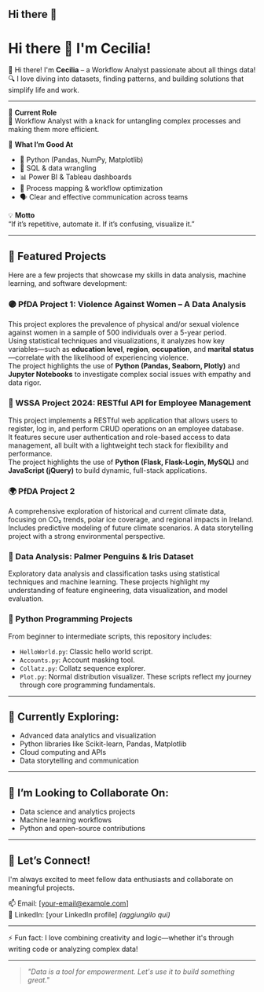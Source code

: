 ## Hi there 👋

# Hi there 👋 I'm Cecilia!

👋 Hi there! I'm **Cecilia** – a Workflow Analyst passionate about all things data!  
🔍 I love diving into datasets, finding patterns, and building solutions that simplify life and work.

---

💼 **Current Role**  
🧩 Workflow Analyst with a knack for untangling complex processes and making them more efficient.

🧠 **What I’m Good At**
- 🐍 Python (Pandas, NumPy, Matplotlib)
- 🧮 SQL & data wrangling
- 📊 Power BI & Tableau dashboards
- 🔁 Process mapping & workflow optimization
- 🗣️ Clear and effective communication across teams

💡 **Motto**  
“If it’s repetitive, automate it. If it’s confusing, visualize it.”

---

## 🌟 Featured Projects

Here are a few projects that showcase my skills in data analysis, machine learning, and software development:

### 🟣 PfDA Project 1: Violence Against Women – A Data Analysis  
This project explores the prevalence of physical and/or sexual violence against women in a sample of 500 individuals over a 5-year period.  
Using statistical techniques and visualizations, it analyzes how key variables—such as **education level**, **region**, **occupation**, and **marital status**—correlate with the likelihood of experiencing violence.  
The project highlights the use of **Python (Pandas, Seaborn, Plotly)** and **Jupyter Notebooks** to investigate complex social issues with empathy and data rigor.

### 🔵 WSSA Project 2024: RESTful API for Employee Management  
This project implements a RESTful web application that allows users to register, log in, and perform CRUD operations on an employee database.  
It features secure user authentication and role-based access to data management, all built with a lightweight tech stack for flexibility and performance.  
The project highlights the use of **Python (Flask, Flask-Login, MySQL)** and **JavaScript (jQuery)** to build dynamic, full-stack applications.  

### 🌍 PfDA Project 2
A comprehensive exploration of historical and current climate data, focusing on CO₂ trends, polar ice coverage, and regional impacts in Ireland. Includes predictive modeling of future climate scenarios. A data storytelling project with a strong environmental perspective.

### 🐧 Data Analysis: Palmer Penguins & Iris Dataset
Exploratory data analysis and classification tasks using statistical techniques and machine learning. These projects highlight my understanding of feature engineering, data visualization, and model evaluation.

### 🧮 Python Programming Projects
From beginner to intermediate scripts, this repository includes:
- `HelloWorld.py`: Classic hello world script.
- `Accounts.py`: Account masking tool.
- `Collatz.py`: Collatz sequence explorer.
- `Plot.py`: Normal distribution visualizer.
These scripts reflect my journey through core programming fundamentals.

---

## 🌱 Currently Exploring:
- Advanced data analytics and visualization
- Python libraries like Scikit-learn, Pandas, Matplotlib
- Cloud computing and APIs
- Data storytelling and communication

---

## 👯 I’m Looking to Collaborate On:
- Data science and analytics projects
- Machine learning workflows
- Python and open-source contributions

---

## 🤝 Let’s Connect!
I'm always excited to meet fellow data enthusiasts and collaborate on meaningful projects.

📫 Email: [your-email@example.com]  
🔗 LinkedIn: [your LinkedIn profile] *(aggiungilo qui)*

---

⚡ Fun fact: I love combining creativity and logic—whether it's through writing code or analyzing complex data!

---

> *"Data is a tool for empowerment. Let's use it to build something great."*


<!--
**Cecilia8989/Cecilia8989** is a ✨ _special_ ✨ repository because its `README.md` (this file) appears on your GitHub profile.

Here are some ideas to get you started:

- 🔭 I’m currently working on ...
- 🌱 I’m currently learning ...
- 👯 I’m looking to collaborate on ...
- 🤔 I’m looking for help with ...
- 💬 Ask me about ...
- 📫 How to reach me: ...
- 😄 Pronouns: ...
- ⚡ Fun fact: ...
-->
